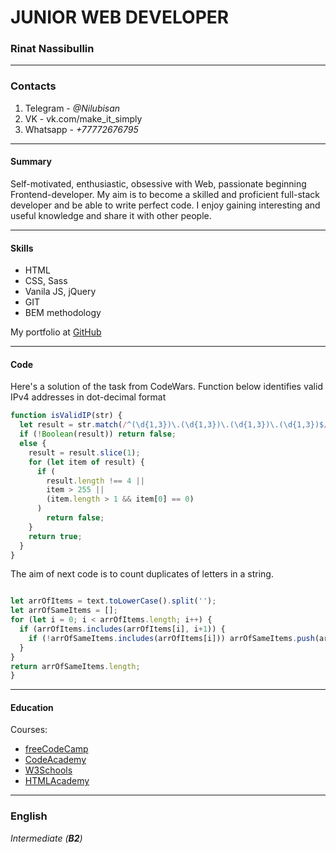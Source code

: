 # JUNIOR WEB DEVELOPER

### Rinat Nassibullin

---

### Contacts

1. Telegram - _@Nilubisan_
2. VK - vk.com/make_it_simply
3. Whatsapp - _+77772676795_

---

#### Summary

Self-motivated, enthusiastic, obsessive with Web, passionate beginning Frontend-developer. My aim is to become a skilled and proficient full-stack developer and be able to write perfect code. I enjoy gaining interesting and useful knowledge and share it with other people.

---

#### Skills

- HTML
- CSS, Sass
- Vanila JS, jQuery
- GIT
- BEM methodology

My portfolio at [GitHub](https://nilubisan.github.io/)

---

#### Code

Here's a solution of the task from CodeWars. Function below identifies valid IPv4 addresses in dot-decimal format

```javascript
function isValidIP(str) {
  let result = str.match(/^(\d{1,3})\.(\d{1,3})\.(\d{1,3})\.(\d{1,3})$/);
  if (!Boolean(result)) return false;
  else {
    result = result.slice(1);
    for (let item of result) {
      if (
        result.length !== 4 ||
        item > 255 ||
        (item.length > 1 && item[0] == 0)
      )
        return false;
    }
    return true;
  }
}
```

The aim of next code is to count duplicates of letters in a string.

```javascript

let arrOfItems = text.toLowerCase().split('');
let arrOfSameItems = [];
for (let i = 0; i < arrOfItems.length; i++) {
  if (arrOfItems.includes(arrOfItems[i], i+1)) {
    if (!arrOfSameItems.includes(arrOfItems[i])) arrOfSameItems.push(arrOfItems[i]);
  }
}
return arrOfSameItems.length;
}
```

---

#### Education

Courses:

- [freeCodeCamp](https://www.freecodecamp.org/)
- [CodeAcademy](https://www.codecademy.com/)
- [W3Schools](https://www.w3schools.com/)
- [HTMLAcademy](http://htmlacademy.ru/)

---

### English

_Intermediate (**B2**)_
